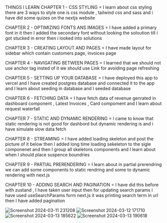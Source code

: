 THINGS I LEARN 
CHAPTER 1 - CSS STYLING = I learn about css styling there are 3 ways to style one is css module , tailwind css and sass and i have did some quizes on the nextjs website 

CHAPTER 2 - OPTIMIZING FONTS ANS IMAGES = I have added a primary font in it then I added the secondary font without looking the soloution till i got stucked in error then i looked into solutions 

CHAPTER 3 - CREATING LAYOUT AND PAGES = I have made layout for sidebar which contain customers page, invoices page

CHAPTER 4 - NAVIGATING BETWEEN PAGES = I learned that we should not use anchor tag insted of it we should use Link for avoiding page refreshing

CHAPTER 5 - SETTING UP YOUR DATABASE = I have deployed this app to vercel and  I have created postgres database and connected it to the app and I learn about seeding in database and I seeded database

CHAPTER 6 - FETCHING DATA = I have fetch data of revenue genrated in dashboard component , Latest Invoices , Card compoment and I learn about request waterfall

CHAPTER 7 - STATIC AND DYNAMIC RENDERING = I came to know that static rendering is not good for dashbord but dynamic rendering is and i have simulate slow data fetch

CHAPTER 8 - STREAMING = I have added loading skeleton and post the picture of it below then I added long time loading sekeleton to the sigle componenet and then I group all skeletons components and I learn about when I should place suspence boundries 

CHAPTER 9 - PARTIAL PRERENDERING = I learn about in partial prerendring we can add some components to static rendring and some to dynamic rendering with next.js

CHAPTER 10 - ADDING SEARCH AND PAGINATION = I have did this before with zustand , I have taken user input then for updating search params i have used useSearchParams form next.js it was printing search term in url then I have added pagination 

![Screenshot 2024-03-11 231208](https://github.com/subodh245/nextjs-dashboard/assets/118099441/1fe15737-c5ee-48e4-8bfe-2d22a39539e8)
![Screenshot 2024-03-12 171710](https://github.com/subodh245/nextjs-dashboard/assets/118099441/7bff161b-8e13-4fd5-a2dc-08d04f089ca3)
![Screenshot 2024-03-13 185622](https://github.com/subodh245/nextjs-dashboard/assets/118099441/ea59a87d-363d-4114-bdbe-911be8b6dd36)
![Screenshot 2024-03-13 190618](https://github.com/subodh245/nextjs-dashboard/assets/118099441/55370d3c-7504-4c6a-94cd-3f71b6f769e2)




